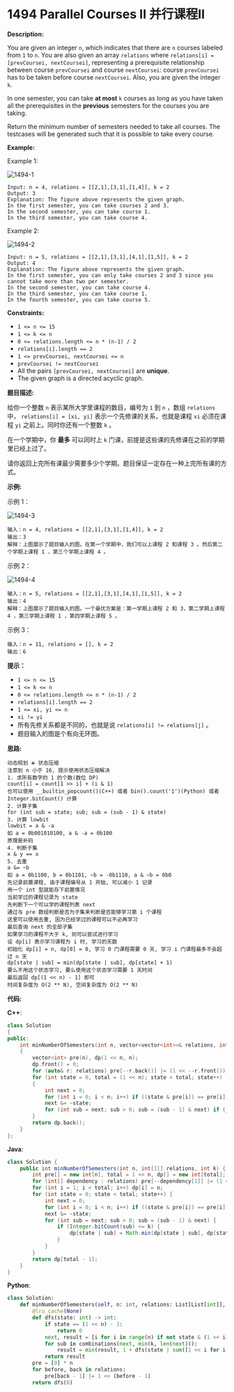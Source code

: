 # 1494 Parallel Courses II 并行课程II

__Description:__

You are given an integer `n`, which indicates that there are `n` courses labeled from `1` to `n`. You are also given an array `relations` where `relations[i] = [prevCoursei, nextCoursei]`, representing a prerequisite relationship between course `prevCoursei` and course `nextCoursei`: course `prevCoursei` has to be taken before course `nextCoursei`. Also, you are given the integer `k`.

In one semester, you can take __at most__ `k` courses as long as you have taken all the prerequisites in the __previous__ semesters for the courses you are taking.

Return the minimum number of semesters needed to take all courses. The testcases will be generated such that it is possible to take every course.

__Example:__

Example 1:

![1494-1](https://assets.leetcode.com/uploads/2020/05/22/leetcode_parallel_courses_1.png)

```text
Input: n = 4, relations = [[2,1],[3,1],[1,4]], k = 2
Output: 3
Explanation: The figure above represents the given graph.
In the first semester, you can take courses 2 and 3.
In the second semester, you can take course 1.
In the third semester, you can take course 4.
```

Example 2:

![1494-2](https://assets.leetcode.com/uploads/2020/05/22/leetcode_parallel_courses_2.png)

```text
Input: n = 5, relations = [[2,1],[3,1],[4,1],[1,5]], k = 2
Output: 4
Explanation: The figure above represents the given graph.
In the first semester, you can only take courses 2 and 3 since you cannot take more than two per semester.
In the second semester, you can take course 4.
In the third semester, you can take course 1.
In the fourth semester, you can take course 5.
```

__Constraints:__

- `1 <= n <= 15`
- `1 <= k <= n`
- `0 <= relations.length <= n * (n-1) / 2`
- `relations[i].length == 2`
- `1 <= prevCoursei, nextCoursei <= n`
- `prevCoursei != nextCoursei`
- All the pairs `[prevCoursei, nextCoursei]` are __unique__.
- The given graph is a directed acyclic graph.

__题目描述:__

给你一个整数 `n` 表示某所大学里课程的数目，编号为 `1` 到 `n` ，数组 `relations` 中， `relations[i] = [xi, yi]` 表示一个先修课的关系，也就是课程 `xi` 必须在课程 `yi` 之前上。同时你还有一个整数 `k` 。

在一个学期中，你 __最多__ 可以同时上 `k` 门课，前提是这些课的先修课在之前的学期里已经上过了。

请你返回上完所有课最少需要多少个学期。题目保证一定存在一种上完所有课的方式。

__示例:__

示例 1：

![1494-3](https://assets.leetcode-cn.com/aliyun-lc-upload/uploads/2020/06/27/leetcode_parallel_courses_1.png)

```text
输入：n = 4, relations = [[2,1],[3,1],[1,4]], k = 2
输出：3 
解释：上图展示了题目输入的图。在第一个学期中，我们可以上课程 2 和课程 3 。然后第二个学期上课程 1 ，第三个学期上课程 4 。
```

示例 2：

![1494-4](https://assets.leetcode-cn.com/aliyun-lc-upload/uploads/2020/06/27/leetcode_parallel_courses_2.png)

```text
输入：n = 5, relations = [[2,1],[3,1],[4,1],[1,5]], k = 2
输出：4 
解释：上图展示了题目输入的图。一个最优方案是：第一学期上课程 2 和 3，第二学期上课程 4 ，第三学期上课程 1 ，第四学期上课程 5 。
```

示例 3：

```text
输入：n = 11, relations = [], k = 2
输出：6
```

__提示：__

- `1 <= n <= 15`
- `1 <= k <= n`
- `0 <= relations.length <= n * (n-1) / 2`
- `relations[i].length == 2`
- `1 <= xi, yi <= n`
- `xi != yi`
- 所有先修关系都是不同的，也就是说 `relations[i] != relations[j]` 。
- 题目输入的图是个有向无环图。

__思路:__

```text
动态规划 ➕ 状态压缩
注意到 n 小于 16, 提示使用状态压缩解决
1. 求所有数字的 1 的个数(数位 DP)
count[i] = count[1 >> i] + (i & 1)
也可以使用 __builtin_popcount()(C++) 或者 bin().count('1')(Python) 或者 Integer.bitCount() 计算
2. 计算子集
for (int sub = state; sub; sub = (sub - 1) & state)
3. 计算 lowbit
lowbit = a & -a
如 a = 0b001010100, a & -a = 0b100
原理是补码
4. 判断子集
x & y == x
5. 去重
a &= ~b
如 a = 0b1100, b = 0b1101, ~b = -0b1110, a & ~b = 0b0
先记录前置课程, 由于课程编号从 1 开始, 可以减小 1 记录
用一个 int 型就能存下前置情况
当前学过的课程记录为 state
先判断下一个可以学的课程列表 next
通过与 pre 数组判断是否为子集来判断是否能够学习第 i 个课程
这里可以使用去重, 因为已经学过的课程可以不必再学习
最后查询 next 的全部子集
如果学习的课程不大于 k, 则可以尝试进行学习
设 dp[i] 表示学习课程为 i 时, 学习的天数
初始化 dp[i] = n, dp[0] = 0, 学习 0 门课程需要 0 天, 学习 i 门课程最多不会超过 n 天
dp[state | sub] = min(dp[state | sub], dp[state] + 1)
要么不用这个状态学习, 要么使用这个状态学习需要 1 天时间
最后返回 dp[(1 << n) - 1] 即可
时间复杂度为 O(2 ** N), 空间复杂度为 O(2 ** N)
```

__代码:__

__C++__:

```C++
class Solution 
{
public:
    int minNumberOfSemesters(int n, vector<vector<int>>& relations, int k) 
    {
        vector<int> pre(n), dp(1 << n, n);
        dp.front() = 0;
        for (auto& r: relations) pre[--r.back()] |= (1 << --r.front());
        for (int state = 0, total = (1 << n); state < total; state++)
        {
            int next = 0;
            for (int i = 0; i < n; i++) if ((state & pre[i]) == pre[i]) next |= (1 << i);
            next &= ~state;
            for (int sub = next; sub > 0; sub = (sub - 1) & next) if (__builtin_popcount(sub) <= k) dp[state | sub] = min(dp[state | sub], dp[state] + 1);
        }
        return dp.back();
    }
};
```

__Java__:

```Java
class Solution {
    public int minNumberOfSemesters(int n, int[][] relations, int k) {
        int pre[] = new int[n], total = 1 << n, dp[] = new int[total]; 
        for (int[] dependency : relations) pre[--dependency[1]] |= (1 << --dependency[0]);
        for (int i = 1; i < total; i++) dp[i] = n;
        for (int state = 0; state < total; state++) {
            int next = 0; 
            for (int i = 0; i < n; i++) if ((state & pre[i]) == pre[i]) next |= 1 << i;
            next &= ~state; 
            for (int sub = next; sub > 0; sub = (sub - 1) & next) { 
                if (Integer.bitCount(sub) <= k) {
                    dp[state | sub] = Math.min(dp[state | sub], dp[state] + 1);
                }
            }
        }
        return dp[total - 1];
    }
}
```

__Python__:

```Python
class Solution:
    def minNumberOfSemesters(self, n: int, relations: List[List[int]], k: int) -> int:
        @lru_cache(None)
        def dfs(state: int) -> int:
            if state == (1 << n) - 1:
                return 0
            next, result = [i for i in range(n) if not state & (1 << i) and state & pre[i] == pre[i]], n + 1
            for sub in combinations(next, min(k, len(next))):
                result = min(result, 1 + dfs(state | sum([1 << i for i in sub])))
            return result
        pre = [0] * n
        for before, back in relations:
            pre[back - 1] |= 1 << (before - 1)
        return dfs(0)
```
